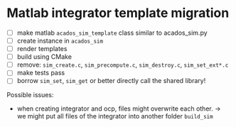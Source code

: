 # Matlab integrator template migration
- [ ] make matlab `acados_sim_template` class similar to acados_sim.py
- [ ] create instance in `acados_sim`
- [ ] render templates
- [ ] build using CMake
- [ ] remove: `sim_create.c`, `sim_precompute.c`, `sim_destroy.c`, `sim_set_ext*.c`
- [ ] make tests pass
- [ ] borrow `sim_set`, `sim_get` or better directly call the shared library!

Possible issues:
- when creating integrator and ocp, files might overwrite each other.
-> we might put all files of the integrator into another folder `build_sim`